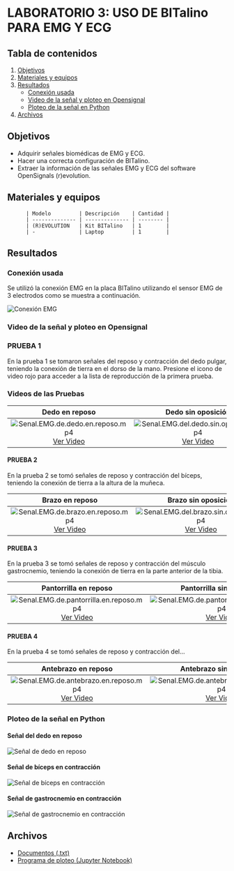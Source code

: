 # LABORATORIO 3: USO DE BITalino PARA EMG Y ECG

## Tabla de contenidos

1. [Objetivos](#objetivos)
2. [Materiales y equipos](#materiales-y-equipos)
3. [Resultados](#resultados)
   - [Conexión usada](#conexión-usada)
   - [Video de la señal y ploteo en Opensignal](#video-de-la-señal-y-ploteo-en-opensignal)
   - [Ploteo de la señal en Python](#ploteo-de-la-señal-en-python)
4. [Archivos](#archivos)

## Objetivos

- Adquirir señales biomédicas de EMG y ECG.
- Hacer una correcta configuración de BITalino.
- Extraer la información de las señales EMG y ECG del software OpenSignals (r)evolution.

## Materiales y equipos

          | Modelo         | Descripción    | Cantidad |
          | -------------- | -------------- | -------- |
          | (R)EVOLUTION   | Kit BITalino   | 1        |
          | -              | Laptop         | 1        |

## Resultados

### Conexión usada

Se utilizó la conexión EMG en la placa BITalino utilizando el sensor EMG de 3 electrodos como se muestra a continuación.

![Conexión EMG](link-to-image)

### Video de la señal y ploteo en Opensignal

### PRUEBA 1

En la prueba 1 se tomaron señales del reposo y contracción del dedo pulgar, teniendo la conexión de tierra en el dorso de la mano. Presione el icono de video rojo para acceder a la lista de reproducción de la primera prueba.

### Videos de las Pruebas

| Dedo en reposo | Dedo sin oposición | Dedo con oposición |
|:--------------:|:------------------:|:------------------:|
| ![Senal.EMG.de.dedo.en.reposo.mp4](url-a-la-imagen-dedo-en-reposo) [Ver Video](url-al-video-dedo-en-reposo) | ![Senal.EMG.del.dedo.sin.oposicion.mp4](url-a-la-imagen-dedo-sin-oposicion) [Ver Video](url-al-video-dedo-sin-oposicion) | ![Senal.EMG.del.dedo.con.oposicion.mp4](url-a-la-imagen-dedo-con-oposicion) [Ver Video](url-al-video-dedo-con-oposicion) |





#### PRUEBA 2

En la prueba 2 se tomó señales de reposo y contracción del bíceps, teniendo la conexión de tierra a la altura de la muñeca.

| Brazo en reposo | Brazo sin oposición | Brazo con oposición |
|:---------------:|:-------------------:|:-------------------:|
| ![Senal.EMG.de.brazo.en.reposo.mp4](url-a-la-imagen-brazo-en-reposo) [Ver Video](url-al-video-brazo-en-reposo) | ![Senal.EMG.del.brazo.sin.oposicion.mp4](url-a-la-imagen-brazo-sin-oposicion) [Ver Video](url-al-video-brazo-sin-oposicion) | ![Senal.EMG.del.brazo.con.oposicion.mp4](url-a-la-imagen-brazo-con-oposicion) [Ver Video](url-al-video-brazo-con-oposicion) |


#### PRUEBA 3

En la prueba 3 se tomó señales de reposo y contracción del músculo gastrocnemio, teniendo la conexión de tierra en la parte anterior de la tibia.

| Pantorrilla en reposo | Pantorrilla sin oposición | Pantorrilla con oposición |
|:---------------------:|:-------------------------:|:-------------------------:|
| ![Senal.EMG.de.pantorrilla.en.reposo.mp4](url-a-la-imagen-pantorrilla-en-reposo) [Ver Video](url-al-video-pantorrilla-en-reposo) | ![Senal.EMG.de.pantorrilla.sin.oposicion.mp4](url-a-la-imagen-pantorrilla-sin-oposicion) [Ver Video](url-al-video-pantorrilla-sin-oposicion) | ![Senal.EMG.de.pantorrilla.con.oposicion.mp4](url-a-la-imagen


#### PRUEBA 4

En la prueba 4 se tomó señales de reposo y contracción del...

| Antebrazo en reposo | Antebrazo sin oposición | Antebrazo con oposición |
|:-------------------:|:-----------------------:|:-----------------------:|
| ![Senal.EMG.de.antebrazo.en.reposo.mp4](url-a-la-imagen-antebrazo-en-reposo) [Ver Video](url-al-video-antebrazo-en-reposo) | ![Senal.EMG.de.antebrazo.sin.oposicion.mp4](url-a-la-imagen-antebrazo-sin-oposicion) [Ver Video](url-al-video-antebrazo-sin-oposicion) | ![Senal.EMG.de.antebrazo.con.oposicion.mp4](url-a-la-imagen-antebrazo-con-oposicion) [Ver Video](url-al-video-antebrazo-con-oposicion) |


### Ploteo de la señal en Python

#### Señal del dedo en reposo

![Señal de dedo en reposo](link-to-image)

#### Señal de bíceps en contracción

![Señal de bíceps en contracción](link-to-image)

#### Señal de gastrocnemio en contracción

![Señal de gastrocnemio en contracción](link-to-image)

## Archivos

- [Documentos (.txt)](link-to-files)
- [Programa de ploteo (Jupyter Notebook)](link-to-jupyter-notebook)


